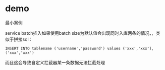 # demo
最小案例

service batch插入如果使用batch size为默认值会出现同时入库两条的情况，，类似于拼接sql：
```
INSERT INTO tablename ('username','password') values ('xxx','xxx'),('xxx','xxx')
```
而且这会导致自定义拦截器某一条数据无法拦截处理

